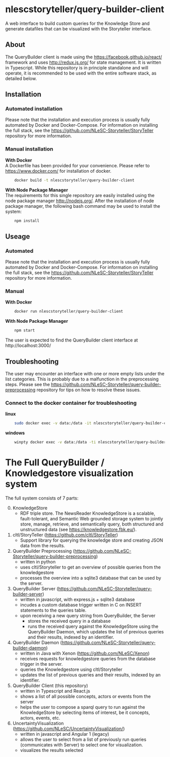 # nlescstoryteller/query-builder-client
A web interface to build custom queries for the Knowledge Store and generate datafiles that can be visualized with the Storyteller interface.

## About
The QueryBuilder client is made using the https://facebook.github.io/react/ framework and uses http://redux.js.org/ for state management. It is written in Typescript. While this repository is in principle standalone and will operate, it is recommended to be used with the entire software stack, as detailed below. 

## Installation
### Automated installation
Please note that the installation and execution process is usually fully automated by Docker and Docker-Compose. For information on installing the full stack, see the https://github.com/NLeSC-Storyteller/StoryTeller repository for more information.

### Manual installation
**With Docker**  
A Dockerfile has been provided for your convenience. Please refer to https://www.docker.com/ for installation of docker.
```bash
    docker build -t nlescstoryteller/query-builder-client
```

**With Node Package Manager**  
The requirements for this single repository are easily installed using the node package manager http://nodejs.org/. 
After the installation of node package manager, the following bash command may be used to install the system:
```bash
    npm install    
```

## Useage

### Automated
Please note that the installation and execution process is usually fully automated by Docker and Docker-Compose. For information on installing the full stack, see the https://github.com/NLeSC-Storyteller/StoryTeller repository for more information.

### Manual
**With Docker**  
```bash
    docker run nlescstoryteller/query-builder-client
```

**With Node Package Manager**  
```bash
    npm start
```

The user is expected to find the QueryBuilder client interface at http://localhost:3000/

## Troubleshooting

The user may encounter an interface with one or more empty lists under the list categories. This is probably due to a malfunction in the preprocessing steps. Please see the https://github.com/NLeSC-Storyteller/query-builder-preprocessing repository for tips on how to resolve these issues.

### Connect to the docker container for troubleshooting
**linux**
```bash
    sudo docker exec -v data:/data -it nlescstoryteller/query-builder-client /bin/bash
```

**windows**
```bash
    winpty docker exec -v data:/data -ti nlescstoryteller/query-builder-client //bin/bash
```

# The Full QueryBuilder / Knowledgestore visualization system

The full system consists of 7 parts:

0. KnowledgeStore
    - RDF triple store. The NewsReader KnowledgeStore is a scalable, fault-tolerant, and Semantic Web grounded storage system to jointly store, manage, retrieve, and semantically query, both structured and unstructured data (see https://knowledgestore.fbk.eu/).
1. cltl/StoryTeller (https://github.com/cltl/StoryTeller)
    - Support library for querying the knowledge store and creating JSON data from the results.
2. QueryBuilder Preprocessing (https://github.com/NLeSC-Storyteller/query-builder-preprocessing)
    - written in python
    - uses cltl/Storyteller to get an overview of possible queries from the knowledgestore
    - processes the overview into a sqlite3 database that can be used by the server.
3. QueryBuilder Server (https://github.com/NLeSC-Storyteller/query-builder-server)
    - written in javascript, with express.js + sqlite3 database
    - incudes a custom database trigger written in C on INSERT statements to the queries table.
    - upon receiving a new query string from QueryBuilder, the Server
        - stores the received query in a database
        - runs the received query against the KnowledgeStore using the QueryBuilder Daemon, which updates the list of previous queries and their results, indexed by an identifier.
4. QueryBuilder Daemon (https://github.com/NLeSC-Storyteller/query-builder-daemon)
    - written in Java with Xenon (https://github.com/NLeSC/Xenon)
    - receives requests for knowledgestore queries from the database trigger in the server.
    - queries the Knowledgestore using cltl/Storyteller
    - updates the list of previous queries and their results, indexed by an identifier.
5. QueryBuilder Client (this repository)
    - written in Typescript and React.js
    - shows a list of all possible concepts, actors or events from the server
    - helps the user to compose a sparql query to run against the KnowledgeStore by selecting items of interest, be it concepts, actors, events, etc.
6. UncertaintyVisualization (https://github.com/NLeSC/UncertaintyVisualization/)
    - written in javascript and Angular 1 (legacy)
    - allows the user to select from a list of previously run queries (communicates with Server) to select one for visualization.
    - visualizes the results selected




